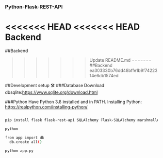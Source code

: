 ### Python-Flask-REST-API
<<<<<<< HEAD
<<<<<<< HEAD
Backend 
=======
##Backend 
>>>>>>> Update README.md
=======
##Backend 
>>>>>>> ea303330b76dd48bffe1b9f7422314e6db1574ed

##Development setup 🛠
###Database 
Download dbsqlite:https://www.sqlite.org/download.html

###Python 
Have Python 3.8 installed and in PATH.
Installing Python: https://realpython.com/installing-python/


```sh

pip install flask flask-rest-api SQLAlchemy Flask-SQLAlchemy marshmallow marshmallow-sqlalchemy

python 

```
```sh
from app import db
  db.create all()
```
```sh
python app.py
```
